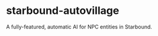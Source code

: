 starbound-autovillage
=====================

A fully-featured, automatic AI for NPC entities in Starbound.
